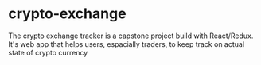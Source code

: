 # crypto-exchange
The crypto exchange tracker is a capstone project build with React/Redux. It's web app that helps users, espacially traders, to keep track on actual state of crypto currency

